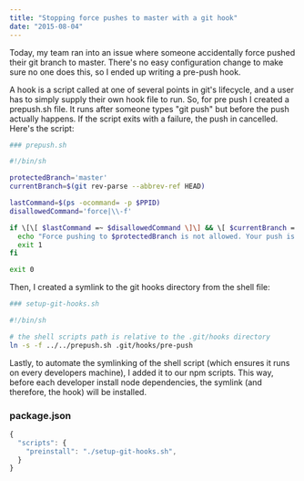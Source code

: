 ```yaml
---
title: "Stopping force pushes to master with a git hook"
date: "2015-08-04"
---
```


Today, my team ran into an issue where someone accidentally force pushed their git branch to master. There's no easy configuration change to make sure no one does this, so I ended up writing a pre-push hook.

A hook is a script called at one of several points in git's lifecycle, and a user has to simply supply their own hook file to run. So, for pre push I created a prepush.sh file. It runs after someone types "git push" but before the push actually happens. If the script exits with a failure, the push in cancelled. Here's the script:

```bash
### prepush.sh

#!/bin/sh

protectedBranch='master'
currentBranch=$(git rev-parse --abbrev-ref HEAD)

lastCommand=$(ps -ocommand= -p $PPID)
disallowedCommand='force|\\-f'

if \[\[ $lastCommand =~ $disallowedCommand \]\] && \[ $currentBranch = $protectedBranch \]; then
  echo "Force pushing to $protectedBranch is not allowed. Your push is rejected."
  exit 1
fi

exit 0
```

Then, I created a symlink to the git hooks directory from the shell file:

```bash
### setup-git-hooks.sh

#!/bin/sh

# the shell scripts path is relative to the .git/hooks directory
ln -s -f ../../prepush.sh .git/hooks/pre-push
```

Lastly, to automate the symlinking of the shell script (which ensures it runs on every developers machine), I added it to our npm scripts. This way, before each developer install node dependencies, the symlink (and therefore, the hook) will be installed.

### package.json

```javascript
{
  "scripts": {
    "preinstall": "./setup-git-hooks.sh",
  }
}
```
